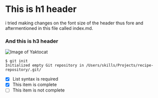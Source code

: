 # This is h1 header
i tried making changes on the font size of the header thus fore and aftermentioned in this file called index.md.
### And this is h3 header
![Image of Yaktocat](https://octodex.github.com/images/yaktocat.png)

```
$ git init
Initialized empty Git repository in /Users/skills/Projects/recipe-repository/.git/
```

- [x] List syntax is required
- [x] This item is complete
- [ ] This item is not complete
